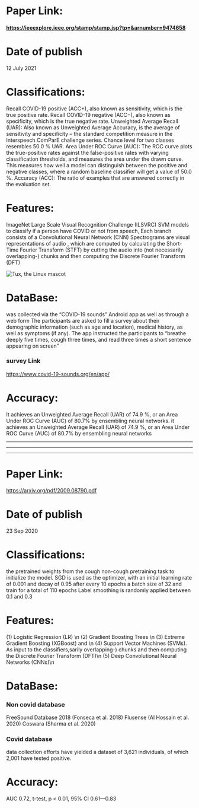 # Paper Link:

#### https://ieeexplore.ieee.org/stamp/stamp.jsp?tp=&arnumber=9474658

# Date of publish 
12 July 2021

# Classifications:

Recall COVID-19 positive (ACC+), also known as sensitivity, which is the true positive rate. 
Recall COVID-19 negative (ACC−), also known as specificity, which is the true negative rate.
Unweighted Average Recall (UAR): Also known as Unweighted Average Accuracy, is the average of sensitivity and specificity – the standard competition measure in the Interspeech ComParE challenge series. Chance level for two classes resembles 50.0 % UAR. 
Area Under ROC Curve (AUC): The ROC curve plots the true-positive rates against the false-positive rates with varying classification thresholds, and measures the area under the drawn curve. This measures how well a model can distinguish between the positive and negative classes, where a random baseline classifier will get a value of 50.0 %.
Accuracy (ACC): The ratio of examples that are answered correctly in the evaluation set.

# Features:
ImageNet Large Scale Visual Recognition Challenge (ILSVRC)
SVM models to classify if a person have COVID or not from speech,
Each branch consists of a Convolutional Neural Network (CNN)
Spectrograms are visual representations of audio , which are computed by calculating the Short-Time Fourier Transform (STFT)  by cutting the audio into (not necessarily overlapping-) chunks and then computing the Discrete Fourier Transform (DFT)

![Tux, the Linux mascot](https://ieeexplore.ieee.org/mediastore_new/IEEE/content/media/9474585/9474649/9474658/9474658-fig-1-source-large.gif)

# DataBase:

was collected via the “COVID-19 sounds” Android app as well as through a web form The participants are asked to fill a survey about their demographic information (such as age and location), medical history, as well as symptoms (if any). The app instructed the participants to “breathe deeply five times, cough three times, and read three times a short sentence appearing on screen” 

### survey Link
https://www.covid-19-sounds.org/en/app/

# Accuracy:
 It achieves an Unweighted Average Recall (UAR) of 74.9 %, or an Area Under ROC Curve (AUC) of 80.7% by ensembling neural networks. it achieves an Unweighted Average Recall (UAR) of 74.9 %, or an Area Under ROC Curve (AUC) of 80.7% by ensembling neural networks
 
 <hr />
 
 <hr />
 
 <hr />
 
 
# Paper Link:

https://arxiv.org/pdf/2009.08790.pdf

# Date of publish 
23 Sep 2020

# Classifications:

the pretrained weights from the cough non-cough pretraining task to initialize the model.
SGD is used as the optimizer, with an initial learning rate of 0.001 and decay of 0.95 after every 10 epochs
a batch size of 32 and train for a total of 110 epochs
Label smoothing is randomly applied between 0.1 and 0.3

# Features:
(1) Logistic Regression (LR) \n
(2) Gradient Boosting Trees \n
(3) Extreme Gradient Boosting (XGBoost) and \n
(4) Support Vector Machines (SVMs). As input to the classifiers,sarily overlapping-) chunks and then computing the Discrete Fourier Transform (DFT)\n
(5) Deep Convolutional Neural Networks (CNNs)\n


# DataBase:
### Non covid database
FreeSound Database 2018 (Fonseca et al. 2018)
Flusense (Al Hossain et al. 2020)
Coswara (Sharma et al. 2020)
### Covid database
data collection efforts have yielded a dataset of 3,621 individuals, of which 2,001 have tested positive.

# Accuracy:
AUC 0.72, t-test, p < 0.01, 95% CI 0.61—0.83

